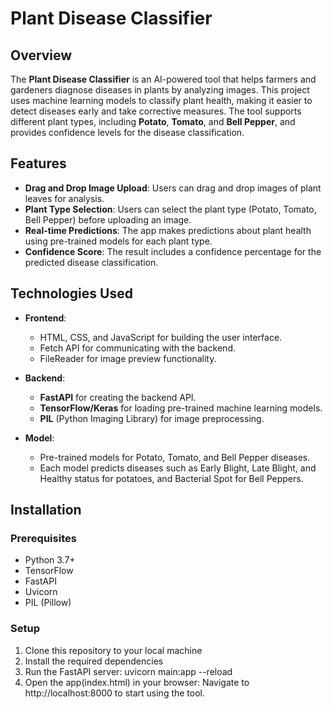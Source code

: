 # Plant Disease Classifier

## Overview
The **Plant Disease Classifier** is an AI-powered tool that helps farmers and gardeners diagnose diseases in plants by analyzing images. This project uses machine learning models to classify plant health, making it easier to detect diseases early and take corrective measures. The tool supports different plant types, including **Potato**, **Tomato**, and **Bell Pepper**, and provides confidence levels for the disease classification.

## Features
- **Drag and Drop Image Upload**: Users can drag and drop images of plant leaves for analysis.
- **Plant Type Selection**: Users can select the plant type (Potato, Tomato, Bell Pepper) before uploading an image.
- **Real-time Predictions**: The app makes predictions about plant health using pre-trained models for each plant type.
- **Confidence Score**: The result includes a confidence percentage for the predicted disease classification.

## Technologies Used
- **Frontend**:
  - HTML, CSS, and JavaScript for building the user interface.
  - Fetch API for communicating with the backend.
  - FileReader for image preview functionality.
  
- **Backend**:
  - **FastAPI** for creating the backend API.
  - **TensorFlow/Keras** for loading pre-trained machine learning models.
  - **PIL** (Python Imaging Library) for image preprocessing.

- **Model**:
  - Pre-trained models for Potato, Tomato, and Bell Pepper diseases.
  - Each model predicts diseases such as Early Blight, Late Blight, and Healthy status for potatoes, and Bacterial Spot for Bell Peppers.

## Installation

### Prerequisites
- Python 3.7+
- TensorFlow
- FastAPI
- Uvicorn
- PIL (Pillow)

### Setup

1. Clone this repository to your local machine
2. Install the required dependencies
3. Run the FastAPI server: uvicorn main:app --reload
4. Open the app(index.html) in your browser: Navigate to http://localhost:8000 to start using the tool.

